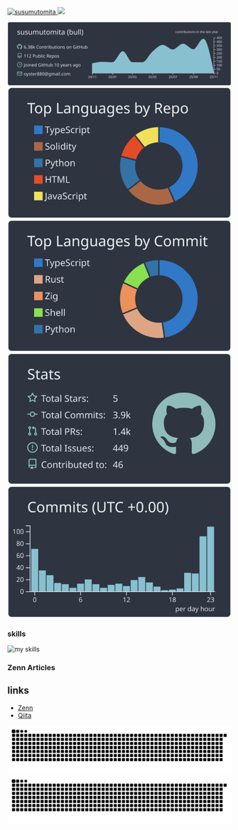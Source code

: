 <p align="left">
  <a href="https://github.com/yutkat/yutkat/">
    <img src="https://komarev.com/ghpvc/?username=susumutomita" alt="susumutomita" />
  </a>
  <a href="https://github.com/susumutomita">
    <img height="20" src="https://img.shields.io/github/followers/susumutomita?label=follow&logo=github&style=flat" />
  </a>
</p>

[![](https://raw.githubusercontent.com/susumutomita/susumutomita/main/profile-summary-card-output/nord_dark/0-profile-details.svg)](https://github.com/vn7n24fzkq/github-profile-summary-cards)
[![](https://raw.githubusercontent.com/susumutomita/susumutomita/main/profile-summary-card-output/nord_dark/1-repos-per-language.svg)](https://github.com/vn7n24fzkq/github-profile-summary-cards) [![](https://raw.githubusercontent.com/susumutomita/susumutomita/main/profile-summary-card-output/nord_dark/2-most-commit-language.svg)](https://github.com/vn7n24fzkq/github-profile-summary-cards)
[![](https://raw.githubusercontent.com/susumutomita/susumutomita/main/profile-summary-card-output/nord_dark/3-stats.svg)](https://github.com/vn7n24fzkq/github-profile-summary-cards) [![](https://raw.githubusercontent.com/susumutomita/susumutomita/main/profile-summary-card-output/nord_dark/4-productive-time.svg)](https://github.com/vn7n24fzkq/github-profile-summary-cards)

### skills

<img alt="my skills" src="https://skillicons.dev/icons?theme=light&perline=8&i=ruby,ts,js,html,css,nodejs,react,firebase,vercel,aws,azure,git,github,githubactions,gitlab,docker,go,graphql,jenkins,linux,md,maven,gradle,solidity,bash,raspberrypi" />

### Zenn Articles
<!-- BLOG-POST-LIST:START -->
<!-- BLOG-POST-LIST:END -->

## links

- [Zenn](https://zenn.dev/bull)
- [Qiita](https://qiita.com/tonitoni415)

![snek go brr](https://raw.githubusercontent.com/susumutomita/susumutomita/snek/snek-light.svg#gh-light-mode-only)
![snek go brr](https://raw.githubusercontent.com/susumutomita/susumutomita/snek/snek-dark.svg#gh-dark-mode-only)
